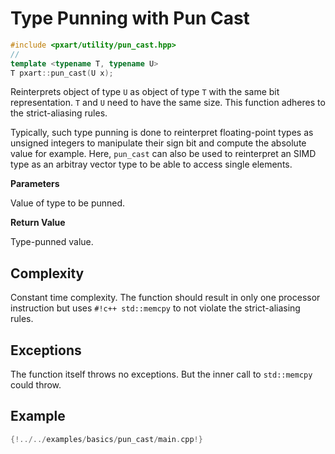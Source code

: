 # Type Punning with Pun Cast

```c++
#include <pxart/utility/pun_cast.hpp>
//
template <typename T, typename U>
T pxart::pun_cast(U x);
```

Reinterprets object of type `U` as object of type `T` with the same bit representation.
`T` and `U` need to have the same size.
This function adheres to the strict-aliasing rules.

Typically, such type punning is done to reinterpret floating-point types as unsigned integers to manipulate their sign bit and compute the absolute value for example.
Here, `pun_cast` can also be used to reinterpret an SIMD type as an arbitray vector type to be able to access single elements.

**Parameters**

Value of type to be punned.

**Return Value**

Type-punned value.

## Complexity
Constant time complexity.
The function should result in only one processor instruction but uses `#!c++ std::memcpy` to not violate the strict-aliasing rules.

## Exceptions
The function itself throws no exceptions.
But the inner call to `std::memcpy` could throw.

## Example

```c++
{!../../examples/basics/pun_cast/main.cpp!}
```
